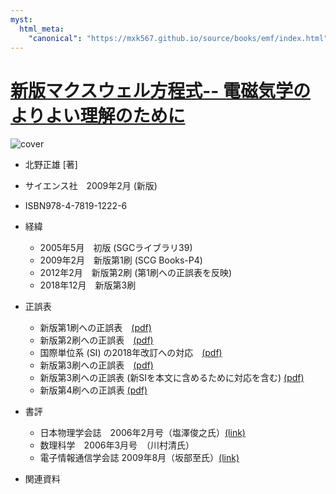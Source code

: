 ```yaml
---
myst:
  html_meta:
    "canonical": "https://mxk567.github.io/source/books/emf/index.html"
---
```


# [新版マクスウェル方程式-- 電磁気学のよりよい理解のために](https://www.saiensu.co.jp/search/?isbn=978-4-7819-1222-6&y=2009)
![cover](emf-cover.jpg)
* 北野正雄 [著]
* サイエンス社　2009年2月 (新版)
* ISBN978-4-7819-1222-6

* 経緯
  * 2005年5月　初版 (SGCライブラリ39)
  * 2009年2月　新版第1刷 (SCG Books-P4)
  * 2012年2月　新版第2刷 (第1刷への正誤表を反映)
  * 2018年12月　新版第3刷

* 正誤表
  * 新版第1刷への正誤表　[(pdf)](corr1.pdf)
  * 新版第2刷への正誤表　[(pdf)](corr2.pdf)
  * 国際単位系 (SI) の2018年改訂への対応　[(pdf)](corr-SI.pdf)
  * 新版第3刷への正誤表　[(pdf)](corr3.pdf)
  * 新版第3刷への正誤表 (新SIを本文に含めるために対応を含む) [(pdf)](corr3-SI.pdf)
  * 新版第4刷への正誤表  [(pdf)](corr4.pdf)

* 書評
  * 日本物理学会誌　2006年2月号（塩澤俊之氏）[(link)](http://ci.nii.ac.jp/naid/110004101453)
  * 数理科学　2006年3月号　（川村清氏）
  * 電子情報通信学会誌 2009年8月（坂部至氏）[(link)](http://ci.nii.ac.jp/naid/110007340923)

* 関連資料
